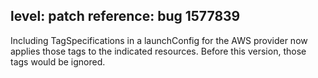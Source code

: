 level: patch
reference: bug 1577839
---
Including TagSpecifications in a launchConfig for the AWS provider now applies those tags to the indicated resources.  Before this version, those tags would be ignored.
